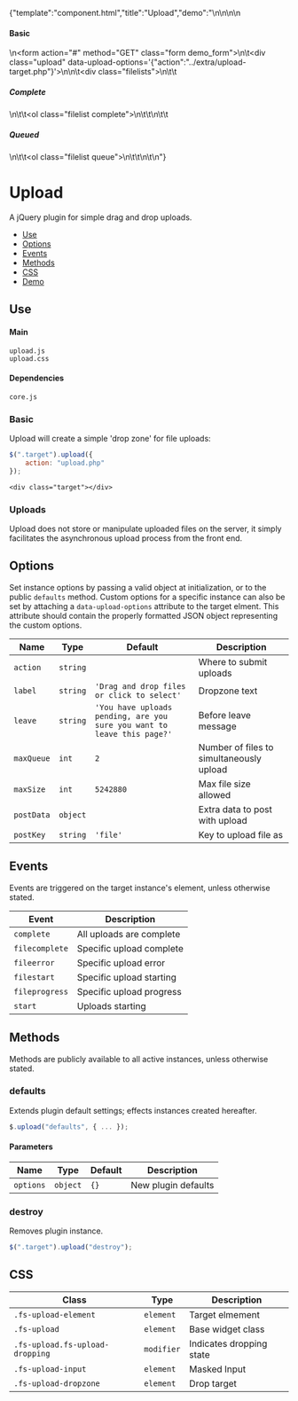 {"template":"component.html","title":"Upload","demo":"<style>\n\t.filelists { margin: 20px 0; }\n\t.filelists h5 { margin: 10px 0 0; }\n\t.filelist { margin: 0; padding: 10px 0; }\n\t.filelist li { background: #fff; border-bottom: 1px solid #eee; font-size: 14px; list-style: none; padding: 5px; }\n\t.filelist li:before { display: none; }\n\t.filelist li .file { color: #333; }\n\t.filelist li .progress { color: #666; float: right; font-size: 10px; text-transform: uppercase; }\n\t.filelist li .delete { color: red; cursor: pointer; float: right; font-size: 10px; text-transform: uppercase; }\n\t.filelist li.complete .progress { color: green; }\n\t.filelist li.error .progress { color: red; }\n</style>\n\n<script>\n\tvar $filequeue,\n\t\t$filelist;\n\n\t$(document).ready(function() {\n\t\t$filequeue = $(\".filelist.queue\");\n\t\t$filelist = $(\".filelist.complete\");\n\n\t\t$(\".upload\").upload({\n\t\t\tmaxSize: 1048576\n\t\t}).on(\"start.upload\", onStart)\n\t\t  .on(\"complete.upload\", onComplete)\n\t\t  .on(\"filestart.upload\", onFileStart)\n\t\t  .on(\"fileprogress.upload\", onFileProgress)\n\t\t  .on(\"filecomplete.upload\", onFileComplete)\n\t\t  .on(\"fileerror.upload\", onFileError);\n\t});\n\n\tfunction onStart(e, files) {\n\t\tconsole.log(\"Start\");\n\t\tvar html = '';\n\t\tfor (var i = 0; i < files.length; i++) {\n\t\t\thtml += '<li data-index=\"' + files[i].index + '\"><span class=\"file\">' + files[i].name + '</span><span class=\"progress\">Queued</span></li>';\n\t\t}\n\t\t$filequeue.append(html);\n\t}\n\n\tfunction onComplete(e) {\n\t\tconsole.log(\"Complete\");\n\t\t// All done!\n\t}\n\n\tfunction onFileStart(e, file) {\n\t\tconsole.log(\"File Start\");\n\t\t$filequeue.find(\"li[data-index=\" + file.index + \"]\")\n\t\t\t\t  .find(\".progress\").text(\"0%\");\n\t}\n\n\tfunction onFileProgress(e, file, percent) {\n\t\tconsole.log(\"File Progress\");\n\t\t$filequeue.find(\"li[data-index=\" + file.index + \"]\")\n\t\t\t\t  .find(\".progress\").text(percent + \"%\");\n\t}\n\n\tfunction onFileComplete(e, file, response) {\n\t\tconsole.log(\"File Complete\");\n\t\tif (response.trim() === \"\" || response.toLowerCase().indexOf(\"error\") > -1) {\n\t\t\t$filequeue.find(\"li[data-index=\" + file.index + \"]\").addClass(\"error\")\n\t\t\t\t\t  .find(\".progress\").text(response.trim());\n\t\t} else {\n\t\t\tvar $target = $filequeue.find(\"li[data-index=\" + file.index + \"]\");\n\t\t\t$target.find(\".file\").text(file.name);\n\t\t\t$target.find(\".progress\").remove();\n\t\t\t$target.appendTo($filelist);\n\t\t}\n\t}\n\n\tfunction onFileError(e, file, error) {\n\t\tconsole.log(\"File Error\");\n\t\t$filequeue.find(\"li[data-index=\" + file.index + \"]\").addClass(\"error\")\n\t\t\t\t  .find(\".progress\").text(\"Error: \" + error);\n\t}\n</script>\n\n<h4>Basic</h4>\n<form action=\"#\" method=\"GET\" class=\"form demo_form\">\n\t<div class=\"upload\" data-upload-options='{\"action\":\"../extra/upload-target.php\"}'></div>\n\n\t<div class=\"filelists\">\n\t\t<h5>Complete</h5>\n\t\t<ol class=\"filelist complete\">\n\t\t</ol>\n\t\t<h5>Queued</h5>\n\t\t<ol class=\"filelist queue\">\n\t\t</ol>\n\t</div>\n</form>"}

# Upload

A jQuery plugin for simple drag and drop uploads.

* [Use](#use)
* [Options](#options)
* [Events](#events)
* [Methods](#methods)
* [CSS](#css)
* [Demo](#demo)

## Use 

#### Main

```markup
upload.js
upload.css
```

#### Dependencies

```markup
core.js
```

### Basic

Upload will create a simple 'drop zone' for file uploads:

```javascript
$(".target").upload({
	action: "upload.php"
});
```

```markup
<div class="target"></div>
```

### Uploads

Upload does not store or manipulate uploaded files on the server, it simply facilitates the asynchronous upload process from the front end.

## Options

Set instance options by passing a valid object at initialization, or to the public `defaults` method. Custom options for a specific instance can also be set by attaching a `data-upload-options` attribute to the target elment. This attribute should contain the properly formatted JSON object representing the custom options.

| Name | Type | Default | Description |
| --- | --- | --- | --- |
| `action` | `string` | &nbsp; | Where to submit uploads |
| `label` | `string` | `'Drag and drop files or click to select'` | Dropzone text |
| `leave` | `string` | `'You have uploads pending, are you sure you want to leave this page?'` | Before leave message |
| `maxQueue` | `int` | `2` | Number of files to simultaneously upload |
| `maxSize` | `int` | `5242880` | Max file size allowed |
| `postData` | `object` | &nbsp; | Extra data to post with upload |
| `postKey` | `string` | `'file'` | Key to upload file as |

## Events

Events are triggered on the target instance's element, unless otherwise stated.

| Event | Description |
| --- | --- |
| `complete` | All uploads are complete |
| `filecomplete` | Specific upload complete |
| `fileerror` | Specific upload error |
| `filestart` | Specific upload starting |
| `fileprogress` | Specific upload progress |
| `start` | Uploads starting |

## Methods

Methods are publicly available to all active instances, unless otherwise stated.

### defaults

Extends plugin default settings; effects instances created hereafter.

```javascript
$.upload("defaults", { ... });
```

#### Parameters

| Name | Type | Default | Description |
| --- | --- | --- | --- |
| `options` | `object` | `{}` | New plugin defaults |

### destroy

Removes plugin instance.

```javascript
$(".target").upload("destroy");
```

## CSS

| Class | Type | Description |
| --- | --- | --- |
| `.fs-upload-element` | `element` | Target elmement |
| `.fs-upload` | `element` | Base widget class |
| `.fs-upload.fs-upload-dropping` | `modifier` | Indicates dropping state |
| `.fs-upload-input` | `element` | Masked Input |
| `.fs-upload-dropzone` | `element` | Drop target |

